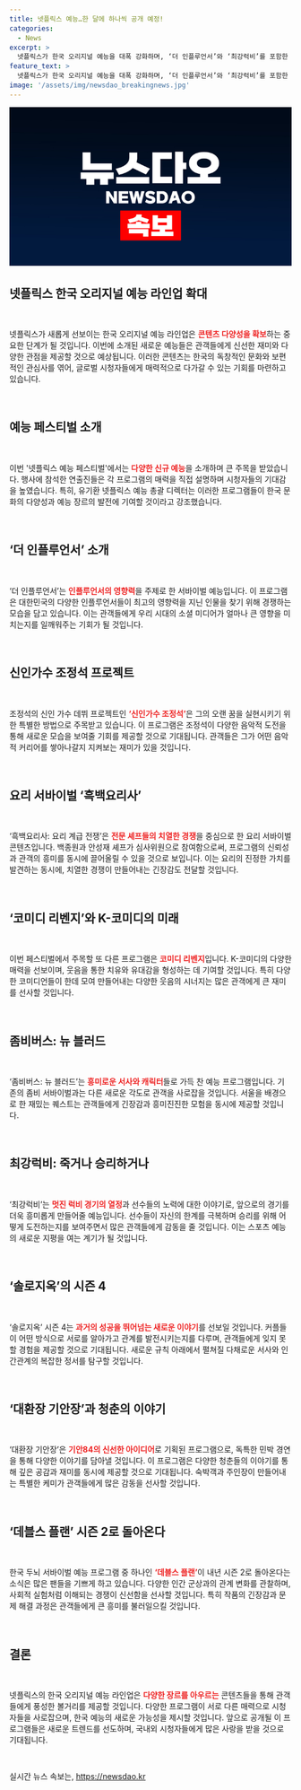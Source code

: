 ```yaml
---
title: 넷플릭스 예능…한 달에 하나씩 공개 예정!
categories:
  - News
excerpt: >
  넷플릭스가 한국 오리지널 예능을 대폭 강화하며, ‘더 인플루언서’와 ‘최강럭비’를 포함한 9편의 신규 콘텐츠를 공개했습니다. 특히 솔로지옥4와 데블스 플랜2 등 기대작의 향후 공개 일정이 화제입니다.
feature_text: >
  넷플릭스가 한국 오리지널 예능을 대폭 강화하며, ‘더 인플루언서’와 ‘최강럭비’를 포함한 9편의 신규 콘텐츠를 공개했습니다. 특히 솔로지옥4와 데블스 플랜2 등 기대작의 향후 공개 일정이 화제입니다.
image: '/assets/img/newsdao_breakingnews.jpg'
---
```


<p><img src="/assets/img/newsdao_breakingnews.jpg" alt="pcversion 속보" /></p>

<h2 data-ke-size="size26">넷플릭스 한국 오리지널 예능 라인업 확대</h2>

<p data-ke-size="size16">&nbsp;</p>

<p>넷플릭스가 새롭게 선보이는 한국 오리지널 예능 라인업은 <b><span style="color: #ee2323;">콘텐츠 다양성을 확보</span></b>하는 중요한 단계가 될 것입니다. 이번에 소개된 새로운 예능들은 관객들에게 신선한 재미와 다양한 관점을 제공할 것으로 예상됩니다. 이러한 콘텐츠는 한국의 독창적인 문화와 보편적인 관심사를 엮어, 글로벌 시청자들에게 매력적으로 다가갈 수 있는 기회를 마련하고 있습니다. </p>

<p data-ke-size="size16">&nbsp;</p>

<h2 data-ke-size="size26">예능 페스티벌 소개</h2>

<p data-ke-size="size16">&nbsp;</p>

<p>이번 '넷플릭스 예능 페스티벌'에서는 <b><span style="color: #ee2323;">다양한 신규 예능</span></b>을 소개하며 큰 주목을 받았습니다. 행사에 참석한 연출진들은 각 프로그램의 매력을 직접 설명하며 시청자들의 기대감을 높였습니다. 특히, 유기환 넷플릭스 예능 총괄 디렉터는 이러한 프로그램들이 한국 문화의 다양성과 예능 장르의 발전에 기여할 것이라고 강조했습니다.</p>

<p data-ke-size="size16">&nbsp;</p>

<h2 data-ke-size="size26">‘더 인플루언서’ 소개</h2>

<p data-ke-size="size16">&nbsp;</p>

<p>‘더 인플루언서’는 <b><span style="color: #ee2323;">인플루언서의 영향력</span></b>을 주제로 한 서바이벌 예능입니다. 이 프로그램은 대한민국의 다양한 인플루언서들이 최고의 영향력을 지닌 인물을 찾기 위해 경쟁하는 모습을 담고 있습니다. 이는 관객들에게 우리 시대의 소셜 미디어가 얼마나 큰 영향을 미치는지를 일깨워주는 기회가 될 것입니다. </p>

<p data-ke-size="size16">&nbsp;</p>

<h2 data-ke-size="size26">신인가수 조정석 프로젝트</h2>

<p data-ke-size="size16">&nbsp;</p>

<p>조정석의 신인 가수 데뷔 프로젝트인 <b><span style="color: #ee2323;">‘신인가수 조정석’</span></b>은 그의 오랜 꿈을 실현시키기 위한 특별한 방법으로 주목받고 있습니다. 이 프로그램은 조정석이 다양한 음악적 도전을 통해 새로운 모습을 보여줄 기회를 제공할 것으로 기대됩니다. 관객들은 그가 어떤 음악적 커리어를 쌓아나갈지 지켜보는 재미가 있을 것입니다.</p>

<p data-ke-size="size16">&nbsp;</p>

<h2 data-ke-size="size26">요리 서바이벌 ‘흑백요리사’</h2>

<p data-ke-size="size16">&nbsp;</p>

<p>‘흑백요리사: 요리 계급 전쟁’은 <b><span style="color: #ee2323;">전문 셰프들의 치열한 경쟁</span></b>을 중심으로 한 요리 서바이벌 콘텐츠입니다. 백종원과 안성재 셰프가 심사위원으로 참여함으로써, 프로그램의 신뢰성과 관객의 흥미를 동시에 끌어올릴 수 있을 것으로 보입니다. 이는 요리의 진정한 가치를 발견하는 동시에, 치열한 경쟁이 만들어내는 긴장감도 전달할 것입니다. </p>

<p data-ke-size="size16">&nbsp;</p>

<h2 data-ke-size="size26">‘코미디 리벤지’와 K-코미디의 미래</h2>

<p data-ke-size="size16">&nbsp;</p>

<p>이번 페스티벌에서 주목할 또 다른 프로그램은 <b><span style="color: #ee2323;">코미디 리벤지</span></b>입니다. K-코미디의 다양한 매력을 선보이며, 웃음을 통한 치유와 유대감을 형성하는 데 기여할 것입니다. 특히 다양한 코미디언들이 한데 모여 만들어내는 다양한 웃음의 시너지는 많은 관객에게 큰 재미를 선사할 것입니다.</p>

<p data-ke-size="size16">&nbsp;</p>

<h2 data-ke-size="size26">좀비버스: 뉴 블러드</h2>

<p data-ke-size="size16">&nbsp;</p>

<p>‘좀비버스: 뉴 블러드’는 <b><span style="color: #ee2323;">흥미로운 서사와 캐릭터</span></b>들로 가득 찬 예능 프로그램입니다. 기존의 좀비 서바이벌과는 다른 새로운 각도로 관객을 사로잡을 것입니다. 서울을 배경으로 한 재밌는 퀘스트는 관객들에게 긴장감과 흥미진진한 모험을 동시에 제공할 것입니다.</p>

<p data-ke-size="size16">&nbsp;</p>

<h2 data-ke-size="size26">최강럭비: 죽거나 승리하거나</h2>

<p data-ke-size="size16">&nbsp;</p>

<p>‘최강럭비’는 <b><span style="color: #ee2323;">멋진 럭비 경기의 열정</span></b>과 선수들의 노력에 대한 이야기로, 앞으로의 경기를 더욱 흥미롭게 만들어줄 예능입니다. 선수들이 자신의 한계를 극복하며 승리를 위해 어떻게 도전하는지를 보여주면서 많은 관객들에게 감동을 줄 것입니다. 이는 스포츠 예능의 새로운 지평을 여는 계기가 될 것입니다.</p>

<p data-ke-size="size16">&nbsp;</p>

<h2 data-ke-size="size26">‘솔로지옥’의 시즌 4</h2>

<p data-ke-size="size16">&nbsp;</p>

<p>‘솔로지옥’ 시즌 4는 <b><span style="color: #ee2323;">과거의 성공을 뛰어넘는 새로운 이야기</span></b>를 선보일 것입니다. 커플들이 어떤 방식으로 서로를 알아가고 관계를 발전시키는지를 다루며, 관객들에게 잊지 못할 경험을 제공할 것으로 기대됩니다. 새로운 규칙 아래에서 펼쳐질 다채로운 서사와 인간관계의 복잡한 정서를 탐구할 것입니다.</p>

<p data-ke-size="size16">&nbsp;</p>

<h2 data-ke-size="size26">‘대환장 기안장’과 청춘의 이야기</h2>

<p data-ke-size="size16">&nbsp;</p>

<p>‘대환장 기안장’은 <b><span style="color: #ee2323;">기안84의 신선한 아이디어</span></b>로 기획된 프로그램으로, 독특한 민박 경연을 통해 다양한 이야기를 담아낼 것입니다. 이 프로그램은 다양한 청춘들의 이야기를 통해 깊은 공감과 재미를 동시에 제공할 것으로 기대됩니다. 숙박객과 주인장이 만들어내는 특별한 케미가 관객들에게 많은 감동을 선사할 것입니다.</p>

<p data-ke-size="size16">&nbsp;</p>

<h2 data-ke-size="size26">‘데블스 플랜’ 시즌 2로 돌아온다</h2>

<p data-ke-size="size16">&nbsp;</p>

<p>한국 두뇌 서바이벌 예능 프로그램 중 하나인 <b><span style="color: #ee2323;">‘데블스 플랜’</span></b>이 내년 시즌 2로 돌아온다는 소식은 많은 팬들을 기쁘게 하고 있습니다. 다양한 인간 군상과의 관계 변화를 관찰하며, 사회적 실험처럼 이해되는 경쟁이 신선함을 선사할 것입니다. 특히 작품의 긴장감과 문제 해결 과정은 관객들에게 큰 흥미를 불러일으킬 것입니다.</p>

<p data-ke-size="size16">&nbsp;</p>

<h2 data-ke-size="size26">결론</h2>

<p data-ke-size="size16">&nbsp;</p>

<p>넷플릭스의 한국 오리지널 예능 라인업은 <b><span style="color: #ee2323;">다양한 장르를 아우르는</span></b> 콘텐츠들을 통해 관객들에게 풍성한 볼거리를 제공할 것입니다. 다양한 프로그램이 서로 다른 매력으로 시청자들을 사로잡으며, 한국 예능의 새로운 가능성을 제시할 것입니다. 앞으로 공개될 이 프로그램들은 새로운 트렌드를 선도하며, 국내외 시청자들에게 많은 사랑을 받을 것으로 기대됩니다.</p>

<p data-ke-size="size16">&nbsp;</p>
실시간 뉴스 속보는, <a href="https://newsdao.kr" rel="dofollow">https://newsdao.kr</a>


